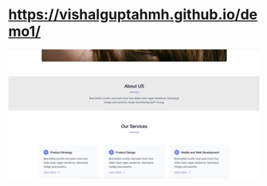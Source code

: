 # https://vishalguptahmh.github.io/demo1/

<img src="https://github.com/vishalguptahmh/demo1/blob/master/Screenshot%202020-06-12%20at%204.13.48%20PM.png"/>
